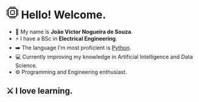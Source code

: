 # ![cpu-fill](cpu.svg) Hello! Welcome.
- 🎹 My name is **João Victor Nogueira de Souza**.<br/>
- ⚡ I have a BSc in **Electrical Engineering**.<br/>
- ➡️ The language I'm most proficient is <ins>Python</ins>.<br/>
- 💻 Currently improving my knowledge in Artificial Intelligence and Data Science.<br/>
- ⚙️ Programming and Engineering enthusiast.
## ⚔️ I love learning.

<!--
**joaovicnog/joaovicnog** is a ✨ _special_ ✨ repository because its `README.md` (this file) appears on your GitHub profile.

Here are some ideas to get you started:

- 🔭 I’m currently working on ...
- 🌱 I’m currently learning ...
- 👯 I’m looking to collaborate on ...
- 🤔 I’m looking for help with ...
- 💬 Ask me about ...
- 📫 How to reach me: ...
- 😄 Pronouns: ...
- ⚡ Fun fact: ...
-->
